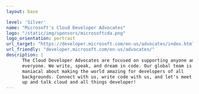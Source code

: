 ```yaml
---
layout: base

level: 'Silver'
name: "Microsoft's Cloud Developer Advocates"
logo: "/static/img/sponsors/microsoftcda.png"
logo_orientation: portrait
url_target: "https://developer.microsoft.com/en-us/advocates/index.html"
url_friendly: "developer.microsoft.com/en-us/advocates/"
description: |
      The Cloud Developer Advocates are focused on supporting anyone and
      everyone. We write, speak, and dream in code. Our global team is 
      maniacal about making the world amazing for developers of all 
      backgrounds. Connect with us, write code with us, and let's meet 
      up and talk cloud and all things developer!
---
```

